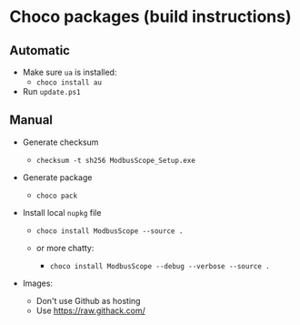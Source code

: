 # Choco packages (build instructions)

## Automatic

* Make sure `ua` is installed:
  * `choco install au`
* Run `update.ps1`

## Manual

* Generate checksum
  * `checksum -t sh256 ModbusScope_Setup.exe`

* Generate package
  * `choco pack`

* Install local `nupkg` file

  * `choco install ModbusScope --source .`

  * or more chatty:
    * `choco install ModbusScope --debug --verbose --source .`
* Images:
  * Don't use Github as hosting
  * Use https://raw.githack.com/